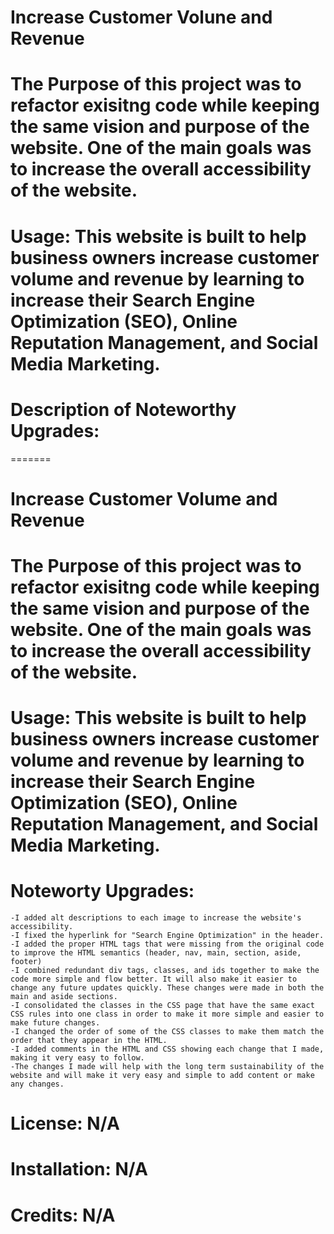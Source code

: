 # Increase Customer Volune and Revenue
# The Purpose of this project was to refactor exisitng code while keeping the same vision and purpose of the website. One of the main goals was to increase the overall accessibility of the website. 
# Usage: This website is built to help business owners increase customer volume and revenue by learning to increase their Search Engine Optimization (SEO), Online Reputation Management, and Social Media Marketing.
# Description of Noteworthy Upgrades:
=======
# Increase Customer Volume and Revenue
# The Purpose of this project was to refactor exisitng code while keeping the same vision and purpose of the website. One of the main goals was to increase the overall accessibility of the website. 
# Usage: This website is built to help business owners increase customer volume and revenue by learning to increase their Search Engine Optimization (SEO), Online Reputation Management, and Social Media Marketing.
# Noteworty Upgrades:
    -I added alt descriptions to each image to increase the website's accessibility.
    -I fixed the hyperlink for "Search Engine Optimization" in the header.
    -I added the proper HTML tags that were missing from the original code to improve the HTML semantics (header, nav, main, section, aside, footer)
    -I combined redundant div tags, classes, and ids together to make the code more simple and flow better. It will also make it easier to change any future updates quickly. These changes were made in both the main and aside sections. 
    -I consolidated the classes in the CSS page that have the same exact CSS rules into one class in order to make it more simple and easier to make future changes.
    -I changed the order of some of the CSS classes to make them match the order that they appear in the HTML.
    -I added comments in the HTML and CSS showing each change that I made, making it very easy to follow. 
    -The changes I made will help with the long term sustainability of the website and will make it very easy and simple to add content or make any changes.


# License: N/A
# Installation: N/A
# Credits: N/A




